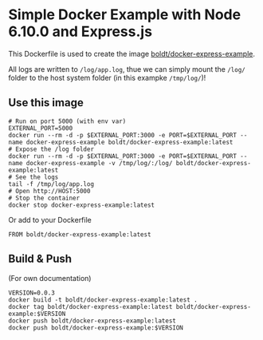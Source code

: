 # Simple Docker Example with Node 6.10.0 and Express.js

This Dockerfile is used to create the image [boldt/docker-express-example](https://hub.docker.com/r/boldt/docker-express-example/).

All logs are written to `/log/app.log`, thue we can simply mount the `/log/` folder to the host system folder (in this exampke `/tmp/log/`)!

## Use this image

```
# Run on port 5000 (with env var)
EXTERNAL_PORT=5000
docker run --rm -d -p $EXTERNAL_PORT:3000 -e PORT=$EXTERNAL_PORT --name docker-express-example boldt/docker-express-example:latest
# Expose the /log folder 
docker run --rm -d -p $EXTERNAL_PORT:3000 -e PORT=$EXTERNAL_PORT --name docker-express-example -v /tmp/log/:/log/ boldt/docker-express-example:latest
# See the logs
tail -f /tmp/log/app.log
# Open http://HOST:5000
# Stop the container
docker stop docker-express-example:latest
```

Or add to your Dockerfile

```
FROM boldt/docker-express-example:latest
```

## Build & Push

(For own documentation)

```
VERSION=0.0.3
docker build -t boldt/docker-express-example:latest .
docker tag boldt/docker-express-example:latest boldt/docker-express-example:$VERSION
docker push boldt/docker-express-example:latest
docker push boldt/docker-express-example:$VERSION
```
